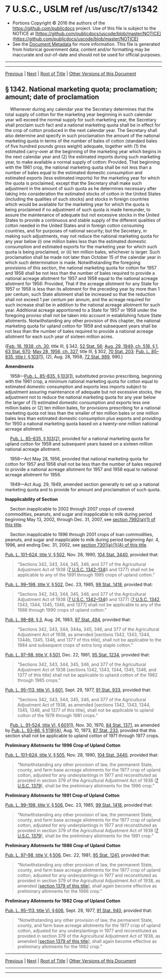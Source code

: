 ---
---

# 7 U.S.C., USLM ref /us/usc/t7/s1342

* Portions Copyright © 2016 the authors of the https://github.com/publicdocs project.
  Use of this file is subject to the NOTICE at [https://github.com/publicdocs/uscode/blob/master/NOTICE](https://github.com/publicdocs/uscode/blob/master/NOTICE)
* See the [Document Metadata](././../../../../../../..//README.md) for more information.
  This file is generated from historical government data; content and/or formatting may be inaccurate and out-of-date and should not be used for official purposes.

----------
----------

[Previous](./../../../../../../..//us/usc/t7/ch35/schII/ptB/sptiv/m__us_usc_t7_s1341.md) | [Next](./../../../../../../..//us/usc/t7/ch35/schII/ptB/sptiv/m__us_usc_t7_s1342a.md) | [Root of Title](./../../../../../../../) | [Other Versions of this Document](https://publicdocs.github.io/go/links?ns=uslm&ref=%2Fus%2Fusc%2Ft7%2Fs1342)

## § 1342. National marketing quota; proclamation; amount; date of proclamation

    Whenever during any calendar year the Secretary determines that the total supply of cotton for the marketing year beginning in such calendar year will exceed the normal supply for such marketing year, the Secretary shall proclaim such fact and a national marketing quota shall be in effect for the crop of cotton produced in the next calendar year. The Secretary shall also determine and specify in such proclamation the amount of the national marketing quota in terms of the number of bales of cotton (standard bales of five hundred pounds gross weight) adequate, together with (1) the estimated carry-over at the beginning of the marketing year which begins in the next calendar year and (2) the estimated imports during such marketing year, to make available a normal supply of cotton: Provided, That beginning with the 1961 crop, the national marketing quota shall be not less than a number of bales equal to the estimated domestic consumption and estimated exports (less estimated imports) for the marketing year for which the quota is proclaimed, except that the Secretary shall make such adjustment in the amount of such quota as he determines necessary after taking into consideration the estimated stocks of cotton in the United States (including the qualities of such stocks) and stocks in foreign countries which would be available for the marketing year for which the quota is being proclaimed if no adjustment of such quota is made hereunder, to assure the maintenance of adequate but not excessive stocks in the United States to provide a continuous and stable supply of the different qualities of cotton needed in the United States and in foreign cotton consuming countries, and for purposes of national security; but the Secretary, in making such adjustments, may not reduce the national marketing quota for any year below (i) one million bales less than the estimated domestic consumption and estimated exports for the marketing year for which such quota is being proclaimed, or (ii) ten million bales, whichever is larger. Such proclamation shall be made not later than October 15 of the calendar year in which such determination is made. Notwithstanding the foregoing provisions of this section, the national marketing quota for cotton for 1957 and 1958 shall be not less than the number of bales required to provide a national acreage allotment for 1957 and 1958 equal to the national acreage allotment for 1956: Provided, That if the acreage allotment for any State for 1957 or 1958 is less than its allotment for the preceding year by more than 1 per centum, such State allotment shall be increased so that the reduction shall not exceed 1 per centum per annum, and the acreage required for such increase shall be in addition to the national acreage allotment for such year. Additional acreage apportioned to a State for 1957 or 1958 under the foregoing proviso shall not be taken into account in establishing future State allotments. Notwithstanding any other provision of this chapter, the national marketing quota for upland cotton for 1959 and subsequent years shall be not less than the number of bales required to provide a national acreage allotment for each such year of sixteen million acres.

([Feb. 16, 1938, ch. 30][/us/act/1938-02-16/ch30], title III, § 342, [52 Stat. 56][/us/stat/52/56]; [Aug. 29, 1949, ch. 518, § 1][/us/act/1949-08-29/ch518/s1], [63 Stat. 670][/us/stat/63/670]; [May 28, 1956, ch. 327][/us/act/1956-05-28/ch327], title III, § 302, [70 Stat. 203][/us/stat/70/203]; [Pub. L. 85–835, title I, § 103(1)][/us/pl/85/835/s103/1], (2), Aug. 28, 1958, [72 Stat. 989][/us/stat/72/989], 990.)

 __Amendments__ 

    1958—[Pub. L. 85–835, § 103(1)][/us/pl/85/835/s103/1], substituted proviso prescribing, beginning with the 1961 crop, a minimum national marketing quota for cotton equal to estimated domestic consumption and exports less imports subject to adjustment assuring maintenance of adequate but not excessive stocks, the adjustment not to reduce the national marketing quota for any year below the larger of (1) estimated domestic consumption and exports less one million bales or (2) ten million bales, for provisions prescribing for a national marketing quota not less than the smaller of ten million bales or one million bales less than estimated domestic consumption plus exports and providing for 1950 a national marketing quota based on a twenty-one million national acreage allotment.

    [Pub. L. 85–835, § 103(2)][/us/pl/85/835/s103/2], provided for a national marketing quota for upland cotton for 1959 and subsequent years based on a sixteen million national acreage allotment.

    1956—Act May 28, 1956, provided that national marketing quota for cotton for 1957 and 1958 shall not be less than the number of bales required to provide a national acreage allotment for 1957 and 1958 equal to national acreage allotment for 1956.

    1949—Act Aug. 29, 1949, amended section generally to set up a national marketing quota and to provide for amount and proclamation of such quota.

 __Inapplicability of Section__ 

    Section inapplicable to 2002 through 2007 crops of covered commodities, peanuts, and sugar and inapplicable to milk during period beginning May 13, 2002, through Dec. 31, 2007, see [section 7992(a)(1) of this title][/us/usc/t7/s7992/a/1].

    Section inapplicable to 1996 through 2001 crops of loan commodities, peanuts, and sugar and inapplicable to milk during period beginning Apr. 4, 1996, and ending Dec. 31, 2002, see [section 7301(a)(1)(A) of this title][/us/usc/t7/s7301/a/1/A].

[Pub. L. 101–624, title V, § 502][/us/pl/101/624/s502], Nov. 28, 1990, [104 Stat. 3440][/us/stat/104/3440], provided that: 

> “Sections 342, 343, 344, 345, 346, and 377 of the Agricultural Adjustment Act of 1938 ([7 U.S.C. 1342–134][/us/usc/t7/s1342–134]6 and 1377) shall not be applicable to any of the 1991 through 1995 crops of upland cotton.”

[Pub. L. 99–198, title V, § 502][/us/pl/99/198/s502], Dec. 23, 1985, [99 Stat. 1418][/us/stat/99/1418], provided that: 

> “Sections 342, 343, 344, 345, 346, and 377 of the Agricultural Adjustment Act of 1938 ([7 U.S.C. 1342–134][/us/usc/t7/s1342–134]6 and 1377) \[[7 U.S.C. 1342][/us/usc/t7/s1342], 1343, 1344, 1345, 1346, and 1377\] shall not be applicable to any of the 1986 through 1990 crops of upland cotton.”

[Pub. L. 98–88, § 3][/us/pl/98/88/s3], Aug. 26, 1983, [97 Stat. 494][/us/stat/97/494], provided that: 

> “Sections 342, 343, 344, 344a, 345, 346, and 377 of the Agricultural Adjustment Act of 1938, as amended \[sections 1342, 1343, 1344, 1344b, 1345, 1346, and 1377 of this title\], shall not be applicable to the 1984 and subsequent crops of extra long staple cotton.”

[Pub. L. 97–98, title V, § 501][/us/pl/97/98/s501], Dec. 22, 1981, [95 Stat. 1234][/us/stat/95/1234], provided that: 

> “Sections 342, 343, 344, 345, 346, and 377 of the Agricultural Adjustment Act of 1938 \[sections 1342, 1343, 1344, 1345, 1346, and 1377 of this title\] shall not be applicable to upland cotton of the 1982 through 1985 crops.”

[Pub. L. 95–113, title VI, § 601][/us/pl/95/113/s601], Sept. 29, 1977, [91 Stat. 933][/us/stat/91/933], provided that: 

> “Sections 342, 343, 344, 345, 346, and 377 of the Agricultural Adjustment Act of 1938, as amended \[sections 1342, 1343, 1344, 1345, 1346, and 1377 of this title\], shall not be applicable to upland cotton of the 1978 through 1981 crops.”

    [Pub. L. 91–524, title VI, § 601(1)][/us/pl/91/524/s601/1], Nov. 30, 1970, [84 Stat. 1371][/us/stat/84/1371], as amended by [Pub. L. 93–86, § 1(19)(A)][/us/pl/93/86/s1/19/A], Aug. 10, 1973, [87 Stat. 233][/us/stat/87/233], provided that this section shall not be applicable to upland cotton of 1971 through 1977 crops.

 __Preliminary Allotments for 1996 Crop of Upland Cotton__ 

[Pub. L. 101–624, title V, § 505][/us/pl/101/624/s505], Nov. 28, 1990, [104 Stat. 3440][/us/stat/104/3440], provided that: 

> “Notwithstanding any other provision of law, the permanent State, county, and farm base acreage allotments for the 1977 crop of upland cotton, adjusted for any underplantings in 1977 and reconstituted as provided in section 379 of the Agricultural Adjustment Act of 1938 ([7 U.S.C. 1379][/us/usc/t7/s1379]), shall be the preliminary allotments for the 1996 crop.”

 __Preliminary Allotments for 1991 Crop of Upland Cotton__ 

[Pub. L. 99–198, title V, § 506][/us/pl/99/198/s506], Dec. 23, 1985, [99 Stat. 1418][/us/stat/99/1418], provided that: 

> “Notwithstanding any other provision of law, the permanent State, county, and farm base acreage allotments for the 1977 crop of upland cotton, adjusted for any underplantings in 1977 and reconstituted as provided in section 379 of the Agricultural Adjustment Act of 1938 ([7 U.S.C. 1379][/us/usc/t7/s1379]), shall be the preliminary allotments for the 1991 crop.”

 __Preliminary Allotments for 1986 Crop of Upland Cotton__ 

[Pub. L. 97–98, title V, § 506][/us/pl/97/98/s506], Dec. 22, 1981, [95 Stat. 1241][/us/stat/95/1241], provided that: 

> “Notwithstanding any other provision of law, the permanent State, county, and farm base acreage allotments for the 1977 crop of upland cotton, adjusted for any underplantings in 1977 and reconstituted as provided in section 379 of the Agricultural Adjustment Act of 1938, as amended \[[section 1379 of this title][/us/usc/t7/s1379]\], shall again become effective as preliminary allotments for the 1986 crop.”

 __Preliminary Allotments for 1982 Crop of Upland Cotton__ 

[Pub. L. 95–113, title VI, § 606][/us/pl/95/113/s606], Sept. 29, 1977, [91 Stat. 940][/us/stat/91/940], provided that: 

> “Notwithstanding any other provision of law, the permanent State, county, and farm base acreage allotments for the 1977 crop of upland cotton, adjusted for any underplantings in 1977 and reconstituted as provided in section 379 of the Agricultural Adjustment Act of 1938, as amended \[[section 1379 of this title][/us/usc/t7/s1379]\], shall again become effective as preliminary allotments for the 1982 crop.”

----------

[Previous](./../../../../../../..//us/usc/t7/ch35/schII/ptB/sptiv/m__us_usc_t7_s1341.md) | [Next](./../../../../../../..//us/usc/t7/ch35/schII/ptB/sptiv/m__us_usc_t7_s1342a.md) | [Root of Title](./../../../../../../../) | [Other Versions of this Document](https://publicdocs.github.io/go/links?ns=uslm&ref=%2Fus%2Fusc%2Ft7%2Fs1342)

----------
----------

[/us/act/1938-02-16/ch30]: https://publicdocs.github.io/go/links?ns=uslm&ref=%2Fus%2Fact%2F1938-02-16%2Fch30
[/us/stat/52/56]: https://publicdocs.github.io/go/links?ns=uslm&ref=%2Fus%2Fstat%2F52%2F56
[/us/act/1949-08-29/ch518/s1]: https://publicdocs.github.io/go/links?ns=uslm&ref=%2Fus%2Fact%2F1949-08-29%2Fch518%2Fs1
[/us/stat/63/670]: https://publicdocs.github.io/go/links?ns=uslm&ref=%2Fus%2Fstat%2F63%2F670
[/us/act/1956-05-28/ch327]: https://publicdocs.github.io/go/links?ns=uslm&ref=%2Fus%2Fact%2F1956-05-28%2Fch327
[/us/stat/70/203]: https://publicdocs.github.io/go/links?ns=uslm&ref=%2Fus%2Fstat%2F70%2F203
[/us/pl/85/835/s103/1]: https://publicdocs.github.io/go/links?ns=uslm&ref=%2Fus%2Fpl%2F85%2F835%2Fs103%2F1
[/us/stat/72/989]: https://publicdocs.github.io/go/links?ns=uslm&ref=%2Fus%2Fstat%2F72%2F989
[/us/pl/85/835/s103/1]: https://publicdocs.github.io/go/links?ns=uslm&ref=%2Fus%2Fpl%2F85%2F835%2Fs103%2F1
[/us/pl/85/835/s103/2]: https://publicdocs.github.io/go/links?ns=uslm&ref=%2Fus%2Fpl%2F85%2F835%2Fs103%2F2
[/us/usc/t7/s7992/a/1]: https://publicdocs.github.io/go/links?ns=uslm&ref=%2Fus%2Fusc%2Ft7%2Fs7992%2Fa%2F1
[/us/usc/t7/s7301/a/1/A]: https://publicdocs.github.io/go/links?ns=uslm&ref=%2Fus%2Fusc%2Ft7%2Fs7301%2Fa%2F1%2FA
[/us/pl/101/624/s502]: https://publicdocs.github.io/go/links?ns=uslm&ref=%2Fus%2Fpl%2F101%2F624%2Fs502
[/us/stat/104/3440]: https://publicdocs.github.io/go/links?ns=uslm&ref=%2Fus%2Fstat%2F104%2F3440
[/us/usc/t7/s1342–134]: https://publicdocs.github.io/go/links?ns=uslm&ref=%2Fus%2Fusc%2Ft7%2Fs1342%E2%80%93134
[/us/pl/99/198/s502]: https://publicdocs.github.io/go/links?ns=uslm&ref=%2Fus%2Fpl%2F99%2F198%2Fs502
[/us/stat/99/1418]: https://publicdocs.github.io/go/links?ns=uslm&ref=%2Fus%2Fstat%2F99%2F1418
[/us/usc/t7/s1342–134]: https://publicdocs.github.io/go/links?ns=uslm&ref=%2Fus%2Fusc%2Ft7%2Fs1342%E2%80%93134
[/us/usc/t7/s1342]: https://publicdocs.github.io/go/links?ns=uslm&ref=%2Fus%2Fusc%2Ft7%2Fs1342
[/us/pl/98/88/s3]: https://publicdocs.github.io/go/links?ns=uslm&ref=%2Fus%2Fpl%2F98%2F88%2Fs3
[/us/stat/97/494]: https://publicdocs.github.io/go/links?ns=uslm&ref=%2Fus%2Fstat%2F97%2F494
[/us/pl/97/98/s501]: https://publicdocs.github.io/go/links?ns=uslm&ref=%2Fus%2Fpl%2F97%2F98%2Fs501
[/us/stat/95/1234]: https://publicdocs.github.io/go/links?ns=uslm&ref=%2Fus%2Fstat%2F95%2F1234
[/us/pl/95/113/s601]: https://publicdocs.github.io/go/links?ns=uslm&ref=%2Fus%2Fpl%2F95%2F113%2Fs601
[/us/stat/91/933]: https://publicdocs.github.io/go/links?ns=uslm&ref=%2Fus%2Fstat%2F91%2F933
[/us/pl/91/524/s601/1]: https://publicdocs.github.io/go/links?ns=uslm&ref=%2Fus%2Fpl%2F91%2F524%2Fs601%2F1
[/us/stat/84/1371]: https://publicdocs.github.io/go/links?ns=uslm&ref=%2Fus%2Fstat%2F84%2F1371
[/us/pl/93/86/s1/19/A]: https://publicdocs.github.io/go/links?ns=uslm&ref=%2Fus%2Fpl%2F93%2F86%2Fs1%2F19%2FA
[/us/stat/87/233]: https://publicdocs.github.io/go/links?ns=uslm&ref=%2Fus%2Fstat%2F87%2F233
[/us/pl/101/624/s505]: https://publicdocs.github.io/go/links?ns=uslm&ref=%2Fus%2Fpl%2F101%2F624%2Fs505
[/us/stat/104/3440]: https://publicdocs.github.io/go/links?ns=uslm&ref=%2Fus%2Fstat%2F104%2F3440
[/us/usc/t7/s1379]: https://publicdocs.github.io/go/links?ns=uslm&ref=%2Fus%2Fusc%2Ft7%2Fs1379
[/us/pl/99/198/s506]: https://publicdocs.github.io/go/links?ns=uslm&ref=%2Fus%2Fpl%2F99%2F198%2Fs506
[/us/stat/99/1418]: https://publicdocs.github.io/go/links?ns=uslm&ref=%2Fus%2Fstat%2F99%2F1418
[/us/usc/t7/s1379]: https://publicdocs.github.io/go/links?ns=uslm&ref=%2Fus%2Fusc%2Ft7%2Fs1379
[/us/pl/97/98/s506]: https://publicdocs.github.io/go/links?ns=uslm&ref=%2Fus%2Fpl%2F97%2F98%2Fs506
[/us/stat/95/1241]: https://publicdocs.github.io/go/links?ns=uslm&ref=%2Fus%2Fstat%2F95%2F1241
[/us/usc/t7/s1379]: https://publicdocs.github.io/go/links?ns=uslm&ref=%2Fus%2Fusc%2Ft7%2Fs1379
[/us/pl/95/113/s606]: https://publicdocs.github.io/go/links?ns=uslm&ref=%2Fus%2Fpl%2F95%2F113%2Fs606
[/us/stat/91/940]: https://publicdocs.github.io/go/links?ns=uslm&ref=%2Fus%2Fstat%2F91%2F940
[/us/usc/t7/s1379]: https://publicdocs.github.io/go/links?ns=uslm&ref=%2Fus%2Fusc%2Ft7%2Fs1379


